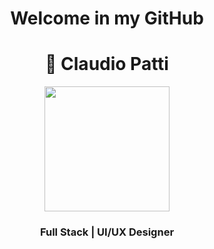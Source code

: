 
<div align="center">

  # Welcome in my GitHub
</div>

<div align="center">

  # 🚀 Claudio Patti  
  <div id="header" align="center" >
    <img src="https://media.giphy.com/media/qgQUggAC3Pfv687qPC/giphy.gif" width="200">
  </div>

  ### Full Stack | UI/UX Designer 

</div> 


<!--
**claudiopatti/claudiopatti** is a ✨ _special_ ✨ repository because its `README.md` (this file) appears on your GitHub profile.

Here are some ideas to get you started:

- 🔭 I’m currently working on ...
- 🌱 I’m currently learning ...
- 👯 I’m looking to collaborate on ...
- 🤔 I’m looking for help with ...
- 💬 Ask me about ...
- 📫 How to reach me: ...
- 😄 Pronouns: ...
- ⚡ Fun fact: ...
-->
